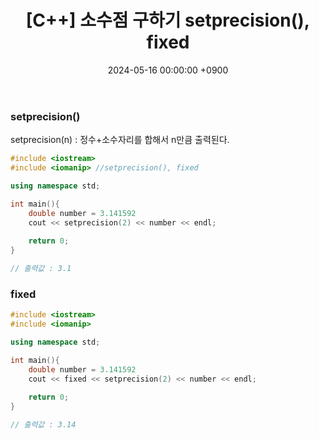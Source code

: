 ﻿---
#classes: wide
#toc: true
#toc_label: "My Table of Contents"
#toc_icon: "cog"
layout: single
title: "[C++] 소수점 구하기 setprecision(), fixed"
date: "2024-05-16 00:00:00 +0900"
last_modified_at: "2024-05-16 00:00:00 +0900"
categories:
  - C++
tags:
  - c++
author_profile: true
sidebar:
    nav: docs
---

### setprecision()
setprecision(n) : 정수+소수자리를 합해서 n만큼 출력된다.

```c++
#include <iostream>
#include <iomanip> //setprecision(), fixed

using namespace std;

int main(){
    double number = 3.141592
    cout << setprecision(2) << number << endl;
    
    return 0;
}

// 출력값 : 3.1
```

### fixed

```c++
#include <iostream>
#include <iomanip>

using namespace std;

int main(){
    double number = 3.141592
    cout << fixed << setprecision(2) << number << endl;
    
    return 0;
}

// 출력값 : 3.14
```